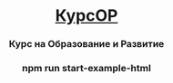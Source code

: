 <h1 align="center"><a href="https://3equals3.github.io/KursOR/example/" target="_blank">КурсОР</a> 
<h3 align="center">Курс на Образование и Развитие</h3>
<h3 align="center">npm run start-example-html</h3>
